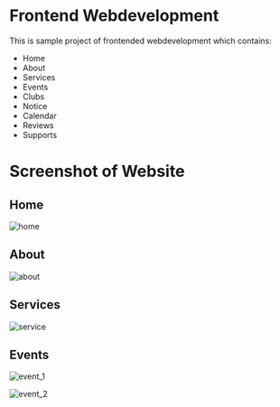 # Frontend Webdevelopment
This is sample project of frontended webdevelopment which contains:
* Home
* About
* Services
* Events
* Clubs
* Notice
* Calendar
* Reviews
* Supports

# Screenshot of Website

## Home
![home](https://github.com/romasahani/free_student_union/assets/121279220/dc3821d5-c698-4ea7-bb16-1618ab34457c)

## About
![about](https://github.com/romasahani/free_student_union/assets/121279220/c04e4572-c6bd-44dd-8e57-275dda23aa21)

## Services
![service](https://github.com/romasahani/free_student_union/assets/121279220/1c9788cd-e85b-47f3-a265-5f09ed58b12b)

## Events
![event_1](https://github.com/romasahani/free_student_union/assets/121279220/bb65218e-d02a-4c84-8245-a5827c1fe001)

![event_2](https://github.com/romasahani/free_student_union/assets/121279220/c1915c90-22fc-40f8-91d5-04aa5de4b67a)

